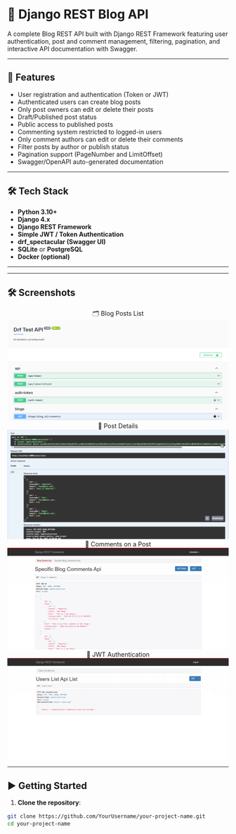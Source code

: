 # 📝 Django REST Blog API

A complete Blog REST API built with Django REST Framework featuring user authentication, post and comment management, filtering, pagination, and interactive API documentation with Swagger.

---

## 🚀 Features

- User registration and authentication (Token or JWT)
- Authenticated users can create blog posts
- Only post owners can edit or delete their posts
- Draft/Published post status
- Public access to published posts
- Commenting system restricted to logged-in users
- Only comment authors can edit or delete their comments
- Filter posts by author or publish status
- Pagination support (PageNumber and LimitOffset)
- Swagger/OpenAPI auto-generated documentation

---

## 🛠️ Tech Stack

- **Python 3.10+**
- **Django 4.x**
- **Django REST Framework**
- **Simple JWT / Token Authentication**
- **drf_spectacular (Swagger UI)**
- **SQLite** or **PostgreSQL**
- **Docker (optional)**

---

---

## 🛠️ Screenshots

<div align="center">
🗂️ Blog Posts List
<img src="screenshots/1.png" width="600" />
📄 Post Details
<img src="screenshots/2.png" width="600" />
💬 Comments on a Post
<img src="screenshots/3.png" width="600" />
🔐 JWT Authentication
<img src="screenshots/4.png" width="600" /> </div>

---

## ▶️ Getting Started

1. **Clone the repository**:

```bash
git clone https://github.com/YourUsername/your-project-name.git
cd your-project-name
